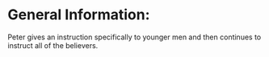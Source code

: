 # General Information:

Peter gives an instruction specifically to younger men and then continues to instruct all of the believers.